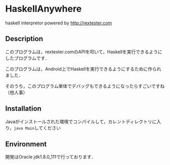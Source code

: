 # HaskellAnywhere
haskell interpretor powered by http://rextester.com

## Description
このプログラムは，rextester.comのAPIを叩いて，Haskellを実行できるようにしたプログラムです．

このプログラムは，Android上でHaskellを実行できるようにするために作られました．

そのうち，このプログラム単体でデバッグもできるようになったらすごいですね（他人事）

## Installation
Javaがインストールされた環境でコンパイルして，カレントディレクトリに入り，`java Main`してください

## Environment
開発はOracle jdk1.8.0_111で行っております．

